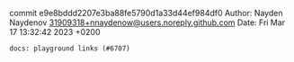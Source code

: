 commit e9e8bddd2207e3ba88fe5790d1a33d44ef984df0
Author: Nayden Naydenov <31909318+nnaydenow@users.noreply.github.com>
Date:   Fri Mar 17 13:32:42 2023 +0200

    docs: playground links (#6707)
